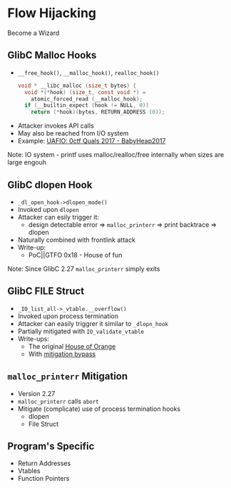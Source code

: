 # Flow Hijacking
Become a Wizard


## GlibC Malloc Hooks
* `__free_hook()`, `__malloc_hook()`, `realloc_hook()`
    ```C
    void * __libc_malloc (size_t bytes) {
      void *(*hook) (size_t, const void *) =
        atomic_forced_read (__malloc_hook);
      if (__builtin_expect (hook != NULL, 0))
        return (*hook)(bytes, RETURN_ADDRESS (0));
    ```
* Attacker invokes API calls
* May also be reached from I/O system
* Example: [UAFIO: 0ctf Quals 2017 - BabyHeap2017](http://uaf.io/exploitation/2017/03/19/0ctf-Quals-2017-BabyHeap2017.html)

Note: IO system - printf uses malloc/realloc/free internally when sizes are large engouh


## GlibC dlopen Hook
* `_dl_open_hook->dlopen_mode()`
* Invoked upon `dlopen`
* Attacker can esily trigger it:
    - design detectable error => `malloc_printerr` => print backtrace => dlopen
* Naturally combined with frontlink attack
* Write-up:
    - PoC||GTFO 0x18 - House of fun

Note:
Since GlibC 2.27 `malloc_printerr` simply exits


## GlibC FILE Struct
* `_IO_list_all->_vtable.__overflow()`
* Invoked upon process termination
* Attacker can easily triggrer it similar to `_dlopn_hook`
* Partially mitigated with `IO_validate_vtable` 
* Write-ups:
    - The original [House of Orange](http://4ngelboy.blogspot.lu/2016/10/hitcon-ctf-qual-2016-house-of-orange.html)
    - With [mitigation bypass](https://github.com/chksum0/writeups/blob/master/34c3/300/writeup.md)


## `malloc_printerr` Mitigation
* Version 2.27
* `malloc_printerr` calls `abort`
* Mitigate (complicate) use of process termination hooks
    - dlopen
    - File Struct


## Program's Specific
* Return Addresses
* Vtables
* Function Pointers
